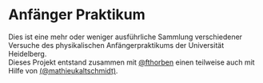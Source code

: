 # Anfänger Praktikum
Dies ist eine mehr oder weniger ausführliche Sammlung verschiedener Versuche des physikalischen Anfängerpraktikums der Universität Heidelberg.\
Dieses Projekt entstand zusammen mit [@fthorben](https://github.com/fthorben) einen teilweise auch mit Hilfe von [(@mathieukaltschmidt)](https://github.com/mathieukaltschmidt).
